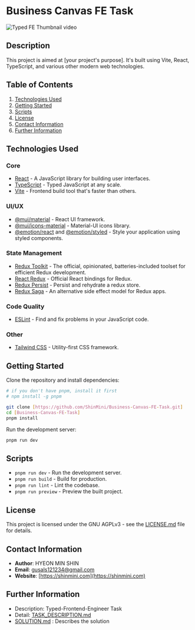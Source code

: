 # Business Canvas FE Task
![Typed FE Thumbnail video](https://github.com/ShinMini/Business-Canvas-FE-Task/assets/77220824/ea3f72aa-dcd6-4669-b471-af21c856dea1)

## Description

This project is aimed at [your project's purpose]. It's built using Vite, React, TypeScript, and various other modern web technologies.

## Table of Contents

1. [Technologies Used](#technologies-used)
2. [Getting Started](#getting-started)
3. [Scripts](#scripts)
4. [License](#license)
5. [Contact Information](#contact-information)
6. [Further Information](#further-information)

## Technologies Used

### Core

* [React](https://reactjs.org/) - A JavaScript library for building user interfaces.
* [TypeScript](https://www.typescriptlang.org/) - Typed JavaScript at any scale.
* [Vite](https://vitejs.dev/) - Frontend build tool that's faster than others.

### UI/UX

* [@mui/material](https://mui.com/) - React UI framework.
* [@mui/icons-material](https://mui.com/components/material-icons/) - Material-UI icons library.
* [@emotion/react](https://emotion.sh/docs/@emotion/react) and [@emotion/styled](https://emotion.sh/docs/@emotion/styled) - Style your application using styled components.

### State Management

* [Redux Toolkit](https://redux-toolkit.js.org/) - The official, opinionated, batteries-included toolset for efficient Redux development.
* [React Redux](https://react-redux.js.org/) - Official React bindings for Redux.
* [Redux Persist](https://github.com/rt2zz/redux-persist) - Persist and rehydrate a redux store.
* [Redux Saga](https://redux-saga.js.org/) - An alternative side effect model for Redux apps.

### Code Quality

* [ESLint](https://eslint.org/) - Find and fix problems in your JavaScript code.

### Other

* [Tailwind CSS](https://tailwindcss.com/) - Utility-first CSS framework.

## Getting Started

Clone the repository and install dependencies:

```bash
# if you don't have pnpm, install it first
# npm install -g pnpm

git clone [https://github.com/ShinMini/Business-Canvas-FE-Task.git]
cd [Business-Canvas-FE-Task]
pnpm install
```

Run the development server:

```bash
pnpm run dev
```

## Scripts

* `pnpm run dev` - Run the development server.
* `pnpm run build` - Build for production.
* `pnpm run lint` - Lint the codebase.
* `pnpm run preview` - Preview the built project.

## License

This project is licensed under the GNU AGPLv3 - see the [LICENSE.md](LICENSE.md) file for details.

## Contact Information

* **Author**: HYEON MIN SHIN
* **Email**: [gusals121234@gmail.com](mailto:gusals121234@gmail.com)
* **Website**: [https://shinmini.com](https://shinmini.com)

## Further Information

* Description: Typed-Frontend-Engineer Task
* Detail: [TASK_DESCRIPTION.md](docs/task-description.md)
* [SOLUTION.md](docs/solution.md) : Describes the solution
